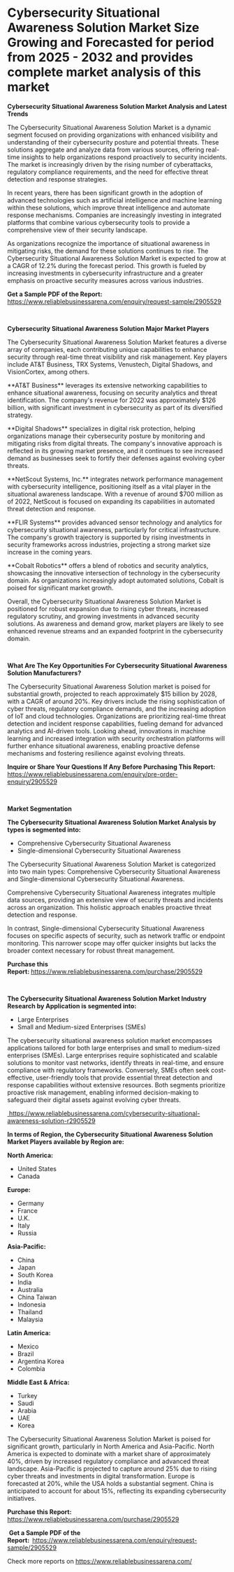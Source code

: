 <p><h1>Cybersecurity Situational Awareness Solution Market Size Growing and Forecasted for period from 2025 - 2032 and provides complete market analysis of this market</h1></p><p><strong>Cybersecurity Situational Awareness Solution Market Analysis and Latest Trends</strong></p>
<p><p>The Cybersecurity Situational Awareness Solution Market is a dynamic segment focused on providing organizations with enhanced visibility and understanding of their cybersecurity posture and potential threats. These solutions aggregate and analyze data from various sources, offering real-time insights to help organizations respond proactively to security incidents. The market is increasingly driven by the rising number of cyberattacks, regulatory compliance requirements, and the need for effective threat detection and response strategies.</p><p>In recent years, there has been significant growth in the adoption of advanced technologies such as artificial intelligence and machine learning within these solutions, which improve threat intelligence and automate response mechanisms. Companies are increasingly investing in integrated platforms that combine various cybersecurity tools to provide a comprehensive view of their security landscape.</p><p>As organizations recognize the importance of situational awareness in mitigating risks, the demand for these solutions continues to rise. The Cybersecurity Situational Awareness Solution Market is expected to grow at a CAGR of 12.2% during the forecast period. This growth is fueled by increasing investments in cybersecurity infrastructure and a greater emphasis on proactive security measures across various industries.</p></p>
<p><strong>Get a Sample PDF of the Report:&nbsp;</strong> <a href="https://www.reliablebusinessarena.com/enquiry/request-sample/2905529?utm_campaign=2992&utm_medium=2&utm_source=Github&utm_content=ia&utm_term=12032025&utm_id=cybersecurity-situational-awareness-solution">https://www.reliablebusinessarena.com/enquiry/request-sample/2905529</a></p>
<p>&nbsp;</p>
<p><strong>Cybersecurity Situational Awareness Solution Major Market Players</strong></p>
<p><p>The Cybersecurity Situational Awareness Solution Market features a diverse array of companies, each contributing unique capabilities to enhance security through real-time threat visibility and risk management. Key players include AT&T Business, TRX Systems, Venustech, Digital Shadows, and VisionCortex, among others.</p><p>**AT&T Business** leverages its extensive networking capabilities to enhance situational awareness, focusing on security analytics and threat identification. The company's revenue for 2022 was approximately $126 billion, with significant investment in cybersecurity as part of its diversified strategy.</p><p>**Digital Shadows** specializes in digital risk protection, helping organizations manage their cybersecurity posture by monitoring and mitigating risks from digital threats. The company's innovative approach is reflected in its growing market presence, and it continues to see increased demand as businesses seek to fortify their defenses against evolving cyber threats.</p><p>**NetScout Systems, Inc.** integrates network performance management with cybersecurity intelligence, positioning itself as a vital player in the situational awareness landscape. With a revenue of around $700 million as of 2022, NetScout is focused on expanding its capabilities in automated threat detection and response.</p><p>**FLIR Systems** provides advanced sensor technology and analytics for cybersecurity situational awareness, particularly for critical infrastructure. The company's growth trajectory is supported by rising investments in security frameworks across industries, projecting a strong market size increase in the coming years.</p><p>**Cobalt Robotics** offers a blend of robotics and security analytics, showcasing the innovative intersection of technology in the cybersecurity domain. As organizations increasingly adopt automated solutions, Cobalt is poised for significant market growth.</p><p>Overall, the Cybersecurity Situational Awareness Solution Market is positioned for robust expansion due to rising cyber threats, increased regulatory scrutiny, and growing investments in advanced security solutions. As awareness and demand grow, market players are likely to see enhanced revenue streams and an expanded footprint in the cybersecurity domain.</p></p>
<p>&nbsp;</p>
<p><strong>What Are The Key Opportunities For Cybersecurity Situational Awareness Solution Manufacturers?</strong></p>
<p><p>The Cybersecurity Situational Awareness Solution market is poised for substantial growth, projected to reach approximately $15 billion by 2028, with a CAGR of around 20%. Key drivers include the rising sophistication of cyber threats, regulatory compliance demands, and the increasing adoption of IoT and cloud technologies. Organizations are prioritizing real-time threat detection and incident response capabilities, fueling demand for advanced analytics and AI-driven tools. Looking ahead, innovations in machine learning and increased integration with security orchestration platforms will further enhance situational awareness, enabling proactive defense mechanisms and fostering resilience against evolving threats.</p></p>
<p><strong>Inquire or Share Your Questions If Any Before Purchasing This Report:</strong> <a href="https://www.reliablebusinessarena.com/enquiry/pre-order-enquiry/2905529?utm_campaign=2992&utm_medium=2&utm_source=Github&utm_content=ia&utm_term=12032025&utm_id=cybersecurity-situational-awareness-solution">https://www.reliablebusinessarena.com/enquiry/pre-order-enquiry/2905529</a></p>
<p>&nbsp;</p>
<p><strong>Market Segmentation</strong></p>
<p><strong>The Cybersecurity Situational Awareness Solution Market Analysis by types is segmented into:</strong></p>
<p><ul><li>Comprehensive Cybersecurity Situational Awareness</li><li>Single-dimensional Cybersecurity Situational Awareness</li></ul></p>
<p><p>The Cybersecurity Situational Awareness Solution Market is categorized into two main types: Comprehensive Cybersecurity Situational Awareness and Single-dimensional Cybersecurity Situational Awareness. </p><p>Comprehensive Cybersecurity Situational Awareness integrates multiple data sources, providing an extensive view of security threats and incidents across an organization. This holistic approach enables proactive threat detection and response.</p><p>In contrast, Single-dimensional Cybersecurity Situational Awareness focuses on specific aspects of security, such as network traffic or endpoint monitoring. This narrower scope may offer quicker insights but lacks the broader context necessary for robust threat management.</p></p>
<p><strong>Purchase this Report:&nbsp;</strong><a href="https://www.reliablebusinessarena.com/purchase/2905529?utm_campaign=2992&utm_medium=2&utm_source=Github&utm_content=ia&utm_term=12032025&utm_id=cybersecurity-situational-awareness-solution">https://www.reliablebusinessarena.com/purchase/2905529</a></p>
<p>&nbsp;</p>
<p><strong>The Cybersecurity Situational Awareness Solution Market Industry Research by Application is segmented into:</strong></p>
<p><ul><li>Large Enterprises</li><li>Small and Medium-sized Enterprises (SMEs)</li></ul></p>
<p><p>The cybersecurity situational awareness solution market encompasses applications tailored for both large enterprises and small to medium-sized enterprises (SMEs). Large enterprises require sophisticated and scalable solutions to monitor vast networks, identify threats in real-time, and ensure compliance with regulatory frameworks. Conversely, SMEs often seek cost-effective, user-friendly tools that provide essential threat detection and response capabilities without extensive resources. Both segments prioritize proactive risk management, enabling informed decision-making to safeguard their digital assets against evolving cyber threats.</p></p>
<p><a href="https://www.reliablebusinessarena.com/cybersecurity-situational-awareness-solution-r2905529?utm_campaign=2992&utm_medium=2&utm_source=Github&utm_content=ia&utm_term=12032025&utm_id=cybersecurity-situational-awareness-solution">&nbsp;https://www.reliablebusinessarena.com/cybersecurity-situational-awareness-solution-r2905529</a></p>
<p><strong>In terms of Region, the Cybersecurity Situational Awareness Solution Market Players available by Region are:</strong></p>
<p>
    <p> <strong> North America: </strong>
        <ul>
            <li>United States</li>
            <li>Canada</li>
        </ul>
        </p> 
    <p> <strong> Europe: </strong>
        <ul>
            <li>Germany</li>
            <li>France</li>
            <li>U.K.</li>
            <li>Italy</li>
            <li>Russia</li>
        </ul>
        </p> 
    <p> <strong> Asia-Pacific: </strong>
        <ul>
            <li>China</li>
            <li>Japan</li>
            <li>South Korea</li>
            <li>India</li>
            <li>Australia</li>
            <li>China Taiwan</li>
            <li>Indonesia</li>
            <li>Thailand</li>
            <li>Malaysia</li>
        </ul>
        </p> 
    <p> <strong> Latin America: </strong>
        <ul>
            <li>Mexico</li>
            <li>Brazil</li>
            <li>Argentina Korea</li>
            <li>Colombia</li>
        </ul>
        </p> 
    <p> <strong> Middle East & Africa: </strong>
        <ul>
            <li>Turkey</li>
            <li>Saudi</li>
            <li>Arabia</li>
            <li>UAE</li>
            <li>Korea</li>
        </ul>
    </p>
    </p>
<p><p>The Cybersecurity Situational Awareness Solution Market is poised for significant growth, particularly in North America and Asia-Pacific. North America is expected to dominate with a market share of approximately 40%, driven by increased regulatory compliance and advanced threat landscape. Asia-Pacific is projected to capture around 25% due to rising cyber threats and investments in digital transformation. Europe is forecasted at 20%, while the USA holds a substantial segment. China is anticipated to account for about 15%, reflecting its expanding cybersecurity initiatives.</p></p>
<p><strong>Purchase this Report: </strong><a href="https://www.reliablebusinessarena.com/purchase/2905529?utm_campaign=2992&utm_medium=2&utm_source=Github&utm_content=ia&utm_term=12032025&utm_id=cybersecurity-situational-awareness-solution">https://www.reliablebusinessarena.com/purchase/2905529</a></p>
<p>&nbsp;<strong>Get a Sample PDF of the Report:&nbsp;&nbsp;</strong><a href="https://www.reliablebusinessarena.com/enquiry/request-sample/2905529?utm_campaign=2992&utm_medium=2&utm_source=Github&utm_content=ia&utm_term=12032025&utm_id=cybersecurity-situational-awareness-solution">https://www.reliablebusinessarena.com/enquiry/request-sample/2905529</a></p>
<p><strong></strong></p>
<p>Check more reports on <a href="https://www.reliablebusinessarena.com/?utm_campaign=2992&utm_medium=2&utm_source=Github&utm_content=ia&utm_term=12032025&utm_id=cybersecurity-situational-awareness-solution">https://www.reliablebusinessarena.com/</a></p>